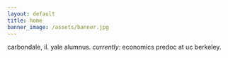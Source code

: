 ```yaml
---
layout: default
title: home
banner_image: /assets/banner.jpg
---
```


carbondale, il.
yale alumnus.
*currently:* economics predoc at uc berkeley.
